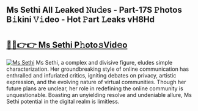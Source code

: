 ## Ms Sethi All 𝙻eaked 𝙽u𝚍es - Part-17S 𝙿hotos B𝚒kini 𝚅𝚒deo - Hot 𝙿art 𝙻eaks vH8Hd

# <h2><a href="http://ld4axev.urlbe.top/?page=Ms+Sethi">🔗🔗👉👉 Ms Sethi P𝚑oto𝚜Vid𝚎o</a></h2>

[![Ms Sethi](https://i.imgur.com/eBuTRDB.gif)](http://ld4axev.urlbe.top/?page=Ms+Sethi)
Ms Sethi, a complex and divisive figure, eludes simple characterization. Her groundbreaking style of online communication has enthralled and infuriated critics, igniting debates on privacy, artistic expression, and the evolving nature of virtual communities. Though her future plans are unclear, her role in redefining the online community is unquestionable. Boasting an unyielding resolve and undeniable allure, Ms Sethi potential in the digital realm is limitless.
